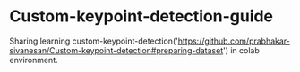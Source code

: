 # Custom-keypoint-detection-guide

Sharing learning custom-keypoint-detection('https://github.com/prabhakar-sivanesan/Custom-keypoint-detection#preparing-dataset') in colab environment.
